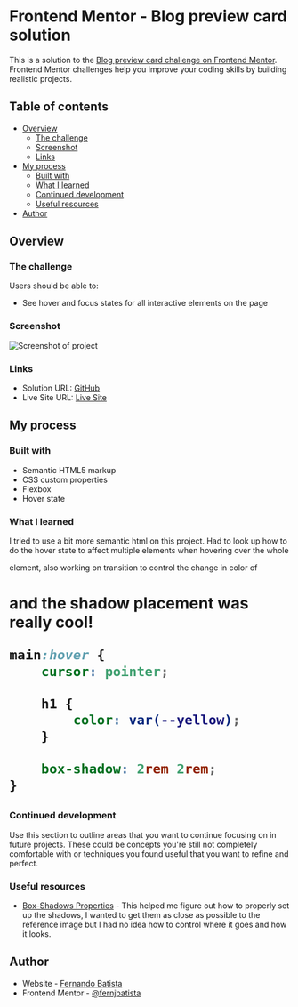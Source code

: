 # Frontend Mentor - Blog preview card solution

This is a solution to the [Blog preview card challenge on Frontend Mentor](https://www.frontendmentor.io/challenges/blog-preview-card-ckPaj01IcS). Frontend Mentor challenges help you improve your coding skills by building realistic projects. 

## Table of contents

- [Overview](#overview)
  - [The challenge](#the-challenge)
  - [Screenshot](#screenshot)
  - [Links](#links)
- [My process](#my-process)
  - [Built with](#built-with)
  - [What I learned](#what-i-learned)
  - [Continued development](#continued-development)
  - [Useful resources](#useful-resources)
- [Author](#author)

## Overview

### The challenge

Users should be able to:

- See hover and focus states for all interactive elements on the page

### Screenshot

![Screenshot of project](./screenshot.jpg)

### Links

- Solution URL: [GitHub](https://your-solution-url.com)
- Live Site URL: [Live Site](https://your-live-site-url.com)

## My process

### Built with

- Semantic HTML5 markup
- CSS custom properties
- Flexbox
- Hover state

### What I learned

I tried to use a bit more semantic html on this project. Had to look up how to do the hover state to affect multiple elements when hovering over the whole <main> element, also working on transition to control the change in color of <h1> and the shadow placement was really cool!

```css
main:hover {
    cursor: pointer;

    h1 {
        color: var(--yellow);
    }

    box-shadow: 2rem 2rem;
}
```

### Continued development

Use this section to outline areas that you want to continue focusing on in future projects. These could be concepts you're still not completely comfortable with or techniques you found useful that you want to refine and perfect.

### Useful resources

- [Box-Shadows Properties](https://www.w3schools.com/cssref/css3_pr_box-shadow.php) - This helped me figure out how to properly set up the shadows, I wanted to get them as close as possible to the reference image but I had no idea how to control where it goes and how it looks.

## Author

- Website - [Fernando Batista](https://www.fernando-batista.webflow.io)
- Frontend Mentor - [@fernjbatista](https://www.frontendmentor.io/profile/fernjbatista)
